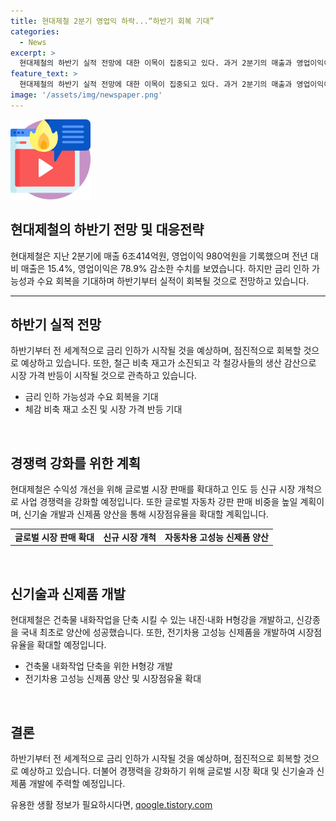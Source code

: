 ```yaml
---
title: 현대제철 2분기 영업익 하락...“하반기 회복 기대”
categories:
  - News
excerpt: >
  현대제철의 하반기 실적 전망에 대한 이목이 집중되고 있다. 과거 2분기의 매출과 영업이익이 전년 대비 감소한 가운데, 회사 측은 금리 인하 가능성과 수요 회복을 기대하고 있다고 전했다. 불황 영향을 분석하며 긍정적인 하반기 전망을 제시하고, 수익성 향상을 위해 글로벌 시장 확대 및 신기술 개발에 주력할 계획이다. 또한, 자동차용 고성능 신제품 개발과 신규 시장 개척에도 힘을 쏟을 것으로 예상된다.
feature_text: >
  현대제철의 하반기 실적 전망에 대한 이목이 집중되고 있다. 과거 2분기의 매출과 영업이익이 전년 대비 감소한 가운데, 회사 측은 금리 인하 가능성과 수요 회복을 기대하고 있다고 전했다. 불황 영향을 분석하며 긍정적인 하반기 전망을 제시하고, 수익성 향상을 위해 글로벌 시장 확대 및 신기술 개발에 주력할 계획이다. 또한, 자동차용 고성능 신제품 개발과 신규 시장 개척에도 힘을 쏟을 것으로 예상된다.
image: '/assets/img/newspaper.png'
---
```


<p><img src="/assets/img/news.png" alt="rentncar 속보" /></p>

<h2 data-ke-size="size26"><b>현대제철</b>의 하반기 전망 및 대응전략</h2>

<p data-ke-size="size16">현대제철은 지난 2분기에 매출 6조414억원, 영업이익 980억원을 기록했으며 전년 대비 매출은 15.4%, 영업이익은 78.9% 감소한 수치를 보였습니다. 하지만 금리 인하 가능성과 수요 회복을 기대하며 하반기부터 실적이 회복될 것으로 전망하고 있습니다.</p>

<hr>

<h2 data-ke-size="size26">하반기 실적 전망</h2>

<p data-ke-size="size16">하반기부터 전 세계적으로 금리 인하가 시작될 것을 예상하며, 점진적으로 회복할 것으로 예상하고 있습니다. 또한, 철근 비축 재고가 소진되고 각 철강사들의 생산 감산으로 시장 가격 반등이 시작될 것으로 관측하고 있습니다.</p>

<ul>
  <li>금리 인하 가능성과 수요 회복을 기대</li>
  <li>체감 비축 재고 소진 및 시장 가격 반등 기대</li>
</ul>

<p data-ke-size="size16">&nbsp;</p>

<h2 data-ke-size="size26">경쟁력 강화를 위한 계획</h2>

<p data-ke-size="size16">현대제철은 수익성 개선을 위해 글로벌 시장 판매를 확대하고 인도 등 신규 시장 개척으로 사업 경쟁력을 강화할 예정입니다. 또한 글로벌 자동차 강판 판매 비중을 높일 계획이며, 신기술 개발과 신제품 양산을 통해 시장점유율을 확대할 계획입니다.</p>

<table>
  <tr>
    <td style="text-align: center; height: 17px;"><b>글로벌 시장 판매 확대</b></td>
    <td style="text-align: center; height: 17px;"><b>신규 시장 개척</b></td>
    <td style="text-align: center; height: 17px;"><b>자동차용 고성능 신제품 양산</b></td>
  </tr>
</table>

<p data-ke-size="size16">&nbsp;</p>

<h2 data-ke-size="size26">신기술과 신제품 개발</h2>

<p data-ke-size="size16">현대제철은 건축물 내화작업을 단축 시킬 수 있는 내진‧내화 H형강을 개발하고, 신강종을 국내 최초로 양산에 성공했습니다. 또한, 전기차용 고성능 신제품을 개발하여 시장점유율을 확대할 예정입니다.</p>

<ul>
  <li>건축물 내화작업 단축을 위한 H형강 개발</li>
  <li>전기차용 고성능 신제품 양산 및 시장점유율 확대</li>
</ul>

<p data-ke-size="size16">&nbsp;</p>

<h2 data-ke-size="size26">결론</h2>

<p data-ke-size="size16">하반기부터 전 세계적으로 금리 인하가 시작될 것을 예상하며, 점진적으로 회복할 것으로 예상하고 있습니다. 더불어 경쟁력을 강화하기 위해 글로벌 시장 확대 및 신기술과 신제품 개발에 주력할 예정입니다.</p>
유용한 생활 정보가 필요하시다면, <a href="https://qoogle.tistory.com" rel="dofollow">qoogle.tistory.com</a>


